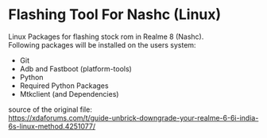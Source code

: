 # Flashing Tool For Nashc (Linux)

Linux Packages for flashing stock rom in Realme 8 (Nashc).    
Following packages will be installed on the users system:
- Git
- Adb and Fastboot (platform-tools)
- Python
- Required Python Packages
- Mtkclient (and Dependencies)

source of the original file:  
https://xdaforums.com/t/guide-unbrick-downgrade-your-realme-6-6i-india-6s-linux-method.4251077/
